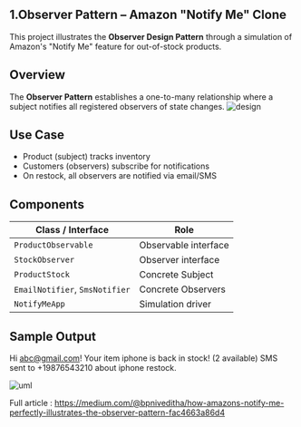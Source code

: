 ## 1.Observer Pattern – Amazon "Notify Me" Clone

This project illustrates the **Observer Design Pattern** through a simulation of Amazon's "Notify Me" feature for out-of-stock products.


## Overview

The **Observer Pattern** establishes a one-to-many relationship where a subject notifies all registered observers of state changes.
![design](https://github.com/user-attachments/assets/3e0d0884-56f5-4e30-bde4-8c7649ee945f)

## Use Case

- Product (subject) tracks inventory
- Customers (observers) subscribe for notifications
- On restock, all observers are notified via email/SMS

## Components

| Class / Interface              | Role                          |
|--------------------------------|-------------------------------|
| `ProductObservable`            | Observable interface          |
| `StockObserver`                | Observer interface            |
| `ProductStock`                 | Concrete Subject              |
| `EmailNotifier`, `SmsNotifier` | Concrete Observers            |
| `NotifyMeApp`                  | Simulation driver             |

## Sample Output

Hi abc@gmail.com! Your item iphone is back in stock! (2 available)
SMS sent to +19876543210 about iphone restock.

![uml](https://github.com/user-attachments/assets/36f9fdd2-80a4-46c8-b5e7-63c20826c548)

Full article : https://medium.com/@bpniveditha/how-amazons-notify-me-perfectly-illustrates-the-observer-pattern-fac4663a86d4

